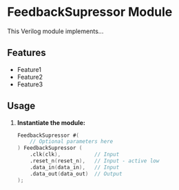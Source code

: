 # FeedbackSupressor Module

This Verilog module implements...

## Features

* Feature1
* Feature2
* Feature3

## Usage

1. **Instantiate the module:**

   ```verilog
   FeedbackSupressor #(
       // Optional parameters here 
   ) FeedbackSupressor (
       .clk(clk),           // Input
       .reset_n(reset_n),   // Input - active low
       .data_in(data_in),   // Input
       .data_out(data_out)  // Output
   );